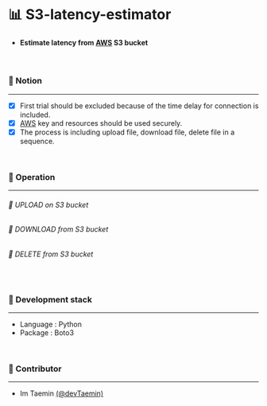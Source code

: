 # 📊 S3-latency-estimator

+ #### Estimate latency from [AWS](https://aws.amazon.com/) S3 bucket


<br>

### 📌 Notion
-----------------
- [x] First trial should be excluded because of the time delay for connection is included.
- [x] [AWS](https://aws.amazon.com/) key and resources should be used securely.
- [x] The process is including upload file, download file, delete file in a sequence.

<br>

### 📌 Operation
-----------------
###### 📌 UPLOAD on S3 bucket
###### 📌 DOWNLOAD from S3 bucket
###### 📌 DELETE from S3 bucket

<br>

### 📌 Development stack
-----------------
+ Language : Python
+ Package : Boto3


<br>

### 👬 Contributor
-----------------
+ Im Taemin [(@devTaemin)](github.com/devTaemin)
